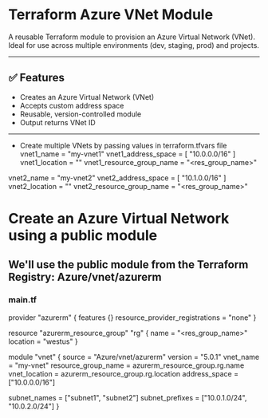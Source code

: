 # Terraform Azure VNet Module

A reusable Terraform module to provision an Azure Virtual Network (VNet). Ideal for use across multiple environments (dev, staging, prod) and projects.

---

## ✅ Features

- Creates an Azure Virtual Network (VNet)
- Accepts custom address space
- Reusable, version-controlled module
- Output returns VNet ID

---
- Create multiple VNets by passing values in terraform.tfvars file 
vnet1_name = "my-vnet1"
vnet1_address_space = [ "10.0.0.0/16" ]
vnet1_location  = "<location>"
vnet1_resource_group_name = "<res_group_name>"

vnet2_name = "my-vnet2"
vnet2_address_space = [ "10.1.0.0/16" ]
vnet2_location  = "<location>"
vnet2_resource_group_name = "<res_group_name>"

# Create an Azure Virtual Network using a public module
## We'll use the public module from the Terraform Registry: Azure/vnet/azurerm
### main.tf
provider "azurerm" {
  features {}
  resource_provider_registrations = "none"
}

resource "azurerm_resource_group" "rg" {
  name     = "<res_group_name>"
  location = "westus"
}

module "vnet" {
  source  = "Azure/vnet/azurerm"
  version = "5.0.1"
  vnet_name = "my-vnet"
  resource_group_name = azurerm_resource_group.rg.name
  vnet_location            = azurerm_resource_group.rg.location
  address_space       = ["10.0.0.0/16"]

  subnet_names    = ["subnet1", "subnet2"]
  subnet_prefixes = ["10.0.1.0/24", "10.0.2.0/24"]
}

